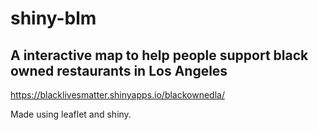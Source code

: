 # shiny-blm
<h2>A interactive map to help people support black owned restaurants in Los Angeles</h2>

https://blacklivesmatter.shinyapps.io/blackownedla/

Made using leaflet and shiny.

